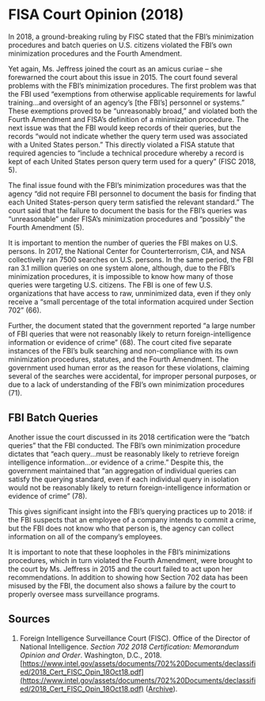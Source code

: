 # FISA Court Opinion (2018)
In 2018, a ground-breaking ruling by FISC stated that the FBI’s minimization procedures and batch queries on U.S. citizens violated the FBI’s own minimization procedures and the Fourth Amendment. 

Yet again, Ms. Jeffress joined the court as an amicus curiae – she forewarned the court about this issue in 2015. The court found several problems with the FBI’s minimization procedures. The first problem was that the FBI used  “exemptions from otherwise applicable requirements for lawful training...and oversight of an agency’s [the FBI’s] personnel or systems.” These exemptions proved to be “unreasonably broad,” and violated both the Fourth Amendment and FISA’s definition of a minimization procedure. The next issue was that the FBI would keep records of their queries, but the records “would not indicate whether the query term used was associated with a United States person.” This directly violated a FISA statute that required agencies to “include a technical procedure whereby a record is kept of each United States person query term used for a query” (FISC 2018, 5). 

The final issue found with the FBI’s minimization procedures was that the agency “did not require FBI personnel to document the basis for finding that each United States-person query term satisfied the relevant standard.” The court said that the failure to document the basis for the FBI’s queries was “unreasonable” under FISA’s minimization procedures and “possibly” the Fourth Amendment (5). 

It is important to mention the number of queries the FBI makes on U.S. persons. In 2017, the National Center for Counterterrorism, CIA, and NSA collectively ran 7500 searches on U.S. persons. In the same period, the FBI ran 3.1 million queries on one system alone, although, due to the FBI’s minimization procedures, it is impossible to know how many of those queries were targeting U.S. citizens. The FBI is one of few U.S. organizations that have access to raw, unminimized data, even if they only receive a “small percentage of the total information acquired under Section 702” (66). 

Further, the document stated that the government reported “a large number of FBI queries that were not reasonably likely to return foreign-intelligence information or evidence of crime” (68). The court cited five separate instances of the FBI’s bulk searching and non-compliance with its own minimization procedures, statutes, and the Fourth Amendment. The government used human error as the reason for these violations, claiming several of the searches were accidental, for improper personal purposes, or due to a lack of understanding of the FBI’s own minimization procedures (71). 

## FBI Batch Queries
Another issue the court discussed in its 2018 certification were the “batch queries” that the FBI conducted. The FBI’s own minimization procedure dictates that “each query...must be reasonably likely to retrieve foreign intelligence information...or evidence of a crime.” Despite this, the government maintained that “an aggregation of individual queries can satisfy the querying standard, even if each individual query in isolation would not be reasonably likely to return foreign-intelligence information or evidence of crime” (78). 

This gives significant insight into the FBI’s querying practices up to 2018: if the FBI suspects that an employee of a company intends to commit a crime, but the FBI does not know who that person is, the agency can collect information on all of the company’s employees. 

It is important to note that these loopholes in the FBI’s minimizations procedures, which in turn violated the Fourth Amendment, were brought to the court by Ms. Jeffress in 2015 and the court failed to act upon her recommendations. In addition to showing how Section 702 data has been misused by the FBI, the document also shows a failure by the court to properly oversee mass surveillance programs. 

## Sources
1. Foreign Intelligence Surveillance Court (FISC). Office of the Director of National Intelligence. 
*Section 702 2018 Certification: Memorandum Opinion and Order*. Washington, D.C., 2018. [https://www.intel.gov/assets/documents/702%20Documents/declassified/2018_Cert_FISC_Opin_18Oct18.pdf](https://www.intel.gov/assets/documents/702%20Documents/declassified/2018_Cert_FISC_Opin_18Oct18.pdf) ([Archive](/archive/fisc-opinion-2018.pdf)).
